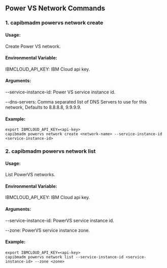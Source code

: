 ## Power VS Network Commands

### 1. capibmadm powervs network create

#### Usage:
Create Power VS network.

#### Environmental Variable:
IBMCLOUD_API_KEY: IBM Cloud api key.

#### Arguments:
--service-instance-id: Power VS service instance id.

--dns-servers: Comma separated list of DNS Servers to use for this network, Defaults to 8.8.8.8, 9.9.9.9.

#### Example:
```shell
export IBMCLOUD_API_KEY=<api-key>
capibmadm powervs network create <network-name> --service-instance-id <service-instance-id>
```



### 2. capibmadm powervs network list

#### Usage:
List PowerVS networks.

#### Environmental Variable:
IBMCLOUD_API_KEY: IBM Cloud api key.

#### Arguments:
--service-instance-id: PowerVS service instance id.

--zone: PowerVS service instance zone.

#### Example:
```shell
export IBMCLOUD_API_KEY=<api-key>
capibmadm powervs network list --service-instance-id <service-instance-id> --zone <zone>
```
